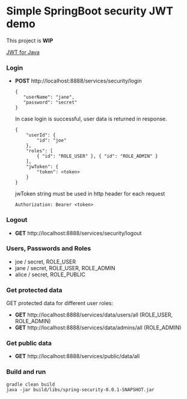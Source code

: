 # Simple SpringBoot security JWT demo

This project is __WIP__

[JWT for Java](https://github.com/jwtk/jjwt)

### Login
* __POST__ http://localhost:8888/services/security/login
  ```
  {
     "userName": "jane",
     "password": "secret"
  }
  ```
  In case login is successful, user data is returned in response.
  ```
  {
      "userId": {
          "id": "joe"
      },
      "roles": [
          { "id": "ROLE_USER" }, { "id": "ROLE_ADMIN" }
      ],
      "jwToken": {
          "token": <token>
      }
  }
  ```
  jwToken string must be used in http header for each request
  ```
  Authorization: Bearer <token>
  ```
  
### Logout
* __GET__ http://localhost:8888/services/security/logout

### Users, Passwords and Roles
* joe / secret, ROLE_USER
* jane / secret, ROLE_USER, ROLE_ADMIN
* alice / secret, ROLE_PUBLIC

### Get protected data
GET protected data for different user roles:
* __GET__ http://localhost:8888/services/data/users/all (ROLE_USER, ROLE_ADMIN)
* __GET__ http://localhost:8888/services/data/admins/all (ROLE_ADMIN)

### Get public data
* __GET__ http://localhost:8888/services/public/data/all

### Build and run
```
gradle clean build 
java -jar build/libs/spring-security-0.0.1-SNAPSHOT.jar 
```